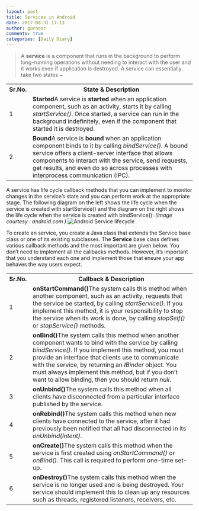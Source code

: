 ```yaml
---
layout: post
title: Services in Android
date: 2017-08-31 17:13
author: gurnoor
comments: true
categories: [Daily Diary]
---
```

<blockquote>A <b>service</b> is a component that runs in the background to perform long-running operations without needing to interact with the user and it works even if application is destroyed. A service can essentially take two states −</blockquote>
<table class="table table-bordered">
<tbody>
<tr>
<th>Sr.No.</th>
<th>State &amp; Description</th>
</tr>
<tr>
<td>1</td>
<td><b>Started</b>A service is <b>started</b> when an application component, such as an activity, starts it by calling <i>startService()</i>. Once started, a service can run in the background indefinitely, even if the component that started it is destroyed.</td>
</tr>
<tr>
<td>2</td>
<td><b>Bound</b>A service is <b>bound</b> when an application component binds to it by calling <i>bindService()</i>. A bound service offers a client-server interface that allows components to interact with the service, send requests, get results, and even do so across processes with interprocess communication (IPC).</td>
</tr>
</tbody>
</table>
A service has life cycle callback methods that you can implement to monitor changes in the service’s state and you can perform work at the appropriate stage. The following diagram on the left shows the life cycle when the service is created with startService() and the diagram on the right shows the life cycle when the service is created with bindService(): <i>(image courtesy : android.com )</i>

<img src="https://www.tutorialspoint.com/android/images/services.jpg" alt="Android Service lifecycle" />

To create an service, you create a Java class that extends the Service base class or one of its existing subclasses. The <b>Service</b> base class defines various callback methods and the most important are given below. You don’t need to implement all the callbacks methods. However, it’s important that you understand each one and implement those that ensure your app behaves the way users expect.
<table class="table table-bordered">
<tbody>
<tr>
<th>Sr.No.</th>
<th>Callback &amp; Description</th>
</tr>
<tr>
<td>1</td>
<td><b>onStartCommand()</b>The system calls this method when another component, such as an activity, requests that the service be started, by calling <i>startService()</i>. If you implement this method, it is your responsibility to stop the service when its work is done, by calling <i>stopSelf()</i> or <i>stopService()</i> methods.</td>
</tr>
<tr>
<td>2</td>
<td><b>onBind()</b>The system calls this method when another component wants to bind with the service by calling <i>bindService()</i>. If you implement this method, you must provide an interface that clients use to communicate with the service, by returning an <i>IBinder</i> object. You must always implement this method, but if you don’t want to allow binding, then you should return <i>null</i>.</td>
</tr>
<tr>
<td>3</td>
<td><b>onUnbind()</b>The system calls this method when all clients have disconnected from a particular interface published by the service.</td>
</tr>
<tr>
<td>4</td>
<td><b>onRebind()</b>The system calls this method when new clients have connected to the service, after it had previously been notified that all had disconnected in its <i>onUnbind(Intent)</i>.</td>
</tr>
<tr>
<td>5</td>
<td><b>onCreate()</b>The system calls this method when the service is first created using <i>onStartCommand()</i> or <i>onBind()</i>. This call is required to perform one-time set-up.</td>
</tr>
<tr>
<td>6</td>
<td><b>onDestroy()</b>The system calls this method when the service is no longer used and is being destroyed. Your service should implement this to clean up any resources such as threads, registered listeners, receivers, etc.</td>
</tr>
</tbody>
</table>
